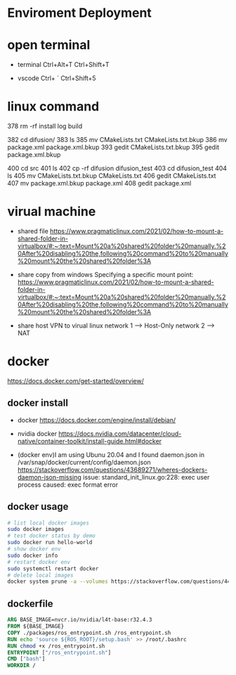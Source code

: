 # Enviroment Deployment

# open terminal
- terminal
Ctrl+Alt+T
Ctrl+Shift+T

- vscode
Ctrl+ `
Ctrl+Shift+5


# linux command
  378  rm -rf install log build

  382  cd difusion/
  383  ls
  385  mv CMakeLists.txt CMakeLists.txt.bkup
  386  mv package.xml package.xml.bkup
  393  gedit CMakeLists.txt.bkup 
  395  gedit package.xml.bkup 

  400  cd src
  401  ls
  402  cp -rf difusion difusion_test
  403  cd difusion_test
  404  ls
  405  mv CMakeLists.txt.bkup CMakeLists.txt
  406  gedit CMakeLists.txt 
  407  mv package.xml.bkup package.xml
  408  gedit package.xml

# virual machine
- shared file
  https://www.pragmaticlinux.com/2021/02/how-to-mount-a-shared-folder-in-virtualbox/#:~:text=Mount%20a%20shared%20folder%20manually.%20After%20disabling%20the,following%20command%20to%20manually%20mount%20the%20shared%20folder%3A

- share copy from windows
  Specifying a specific mount point: https://www.pragmaticlinux.com/2021/02/how-to-mount-a-shared-folder-in-virtualbox/#:~:text=Mount%20a%20shared%20folder%20manually.%20After%20disabling%20the,following%20command%20to%20manually%20mount%20the%20shared%20folder%3A

- share host VPN to virual linux
  network 1 --> Host-Only
  network 2 --> NAT

# docker
https://docs.docker.com/get-started/overview/

## docker install
- docker
https://docs.docker.com/engine/install/debian/
- nvidia docker
https://docs.nvidia.com/datacenter/cloud-native/container-toolkit/install-guide.html#docker

- (docker env)I am using Ubunu 20.04 and I found daemon.json in /var/snap/docker/current/config/daemon.json
https://stackoverflow.com/questions/43689271/wheres-dockers-daemon-json-missing 
issue: standard_init_linux.go:228: exec user process caused: exec format error

## docker usage
```bash
# list local docker images
sudo docker images
# test docker status by demo
sudo docker run hello-world
# show docker env
sudo docker info
# restart docker env
sudo systemctl restart docker
# delete local images
docker system prune -a --volumes https://stackoverflow.com/questions/44785585/docker-how-to-delete-all-local-docker-images
```

## dockerfile
```dockerfile
ARG BASE_IMAGE=nvcr.io/nvidia/l4t-base:r32.4.3
FROM ${BASE_IMAGE}
COPY ./packages/ros_entrypoint.sh /ros_entrypoint.sh
RUN echo 'source ${ROS_ROOT}/setup.bash' >> /root/.bashrc 
RUN chmod +x /ros_entrypoint.sh
ENTRYPOINT ["/ros_entrypoint.sh"]
CMD ["bash"]
WORKDIR /
```


